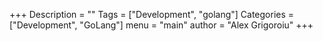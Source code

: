 +++
Description = ""
Tags = ["Development", "golang"]
Categories = ["Development", "GoLang"]
menu = "main"
author = "Alex Grigoroiu"
+++
